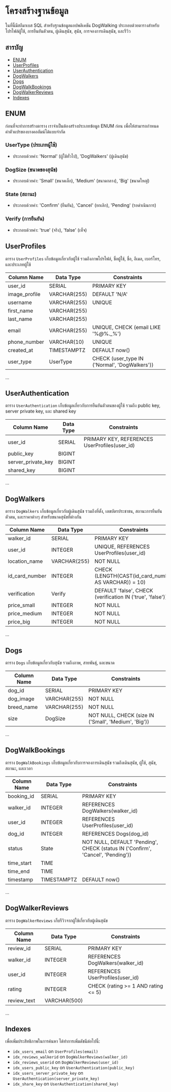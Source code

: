 # โครงสร้างฐานข้อมูล

ในที่นี้มีสกีมาเบส SQL สำหรับฐานข้อมูลแอปพลิเคชัน DogWalking ประกอบด้วยตารางสำหรับโปรไฟล์ผู้ใช้, การยืนยันตัวตน, ผู้เดินสุนัข, สุนัข, การจองการเดินสุนัข, และรีวิว

## สารบัญ
- [ENUM](#ENUM)
- [UserProfiles](#userprofiles)
- [UserAuthentication](#userauthentication)
- [DogWalkers](#dogwalkers)
- [Dogs](#dogs)
- [DogWalkBookings](#dogwalkbookings)
- [DogWalkerReviews](#dogwalkerreviews)
- [Indexes](#indexes)


## ENUM

ก่อนที่จะทำการสร้างตาราง เราจำเป็นต้องสร้างประเภทข้อมูล ENUM ก่อน เพื่อให้สามารถกำหนดค่าตัวแปรของบางคอลัมน์ได้แบบจำกัด

### UserType (ประเภทผู้ใช้)
 - ประกอบด้วยค่า: 'Normal' (ผู้ใช้ทั่วไป), 'DogWalkers' (ผู้เดินสุนัข)

### DogSize (ขนาดของสุนัข)
 - ประกอบด้วยค่า: 'Small' (ขนาดเล็ก), 'Medium' (ขนาดกลาง), 'Big' (ขนาดใหญ่)

### State (สถานะ)
 - ประกอบด้วยค่า: 'Confirm' (ยืนยัน), 'Cancel' (ยกเลิก), 'Pending' (รอดำเนินการ)

### Verify (การยืนยัน)
 - ประกอบด้วยค่า: 'true' (จริง), 'false' (เท็จ)

## UserProfiles

ตาราง `UserProfiles` เก็บข้อมูลเกี่ยวกับผู้ใช้ รวมถึงภาพโปรไฟล์, ชื่อผู้ใช้, ชื่อ, อีเมล, เบอร์โทร, และประเภทผู้ใช้

| Column Name   | Data Type          | Constraints                           |
|---------------|--------------------|----------------------------------------|
| user_id       | SERIAL             | PRIMARY KEY                            |
| image_profile | VARCHAR(255)       | DEFAULT 'N/A'                         |
| username      | VARCHAR(255)       | UNIQUE                                 |
| first_name    | VARCHAR(255)       |                                        |
| last_name     | VARCHAR(255)       |                                        |
| email         | VARCHAR(255)       | UNIQUE, CHECK (email LIKE '%_@_%._%')  |
| phone_number  | VARCHAR(10)        | UNIQUE                                 |
| created_at    | TIMESTAMPTZ        | DEFAULT now()                          |
| user_type     | UserType           | CHECK (user_type IN ('Normal', 'DogWalkers'))

...

## UserAuthentication

ตาราง `UserAuthentication` เก็บข้อมูลเกี่ยวกับการยืนยันตัวตนของผู้ใช้ รวมถึง public key, server private key, และ shared key

| Column Name         | Data Type  | Constraints                                   |
|---------------------|------------|-----------------------------------------------|
| user_id             | SERIAL     | PRIMARY KEY, REFERENCES UserProfiles(user_id) |
| public_key          | BIGINT     |                                               |
| server_private_key  | BIGINT     |                                               |
| shared_key          | BIGINT     |                                               |

...

## DogWalkers

ตาราง `DogWalkers` เก็บข้อมูลเกี่ยวกับผู้เดินสุนัข รวมถึงที่ตั้ง, เลขบัตรประชาชน, สถานะการยืนยันตัวตน, และราคาต่างๆ สำหรับขนาดสุนัขที่ต่างกัน

| Column Name     | Data Type  | Constraints                                        |
|-----------------|------------|----------------------------------------------------|
| walker_id       | SERIAL     | PRIMARY KEY                                        |
| user_id         | INTEGER    | UNIQUE, REFERENCES UserProfiles(user_id)           |
| location_name   | VARCHAR(255)| NOT NULL                                           |
| id_card_number  | INTEGER    | CHECK (LENGTH(CAST(id_card_number AS VARCHAR)) = 10) |
| verification    | Verify     | DEFAULT 'false', CHECK (verification IN ('true', 'false')) |
| price_small     | INTEGER    | NOT NULL                                           |
| price_medium    | INTEGER    | NOT NULL                                           |
| price_big       | INTEGER    | NOT NULL                                           |

...

## Dogs

ตาราง `Dogs` เก็บข้อมูลเกี่ยวกับสุนัข รวมถึงภาพ, สายพันธุ์, และขนาด

| Column Name | Data Type  | Constraints                               |
|-------------|------------|-------------------------------------------|
| dog_id      | SERIAL     | PRIMARY KEY                               |
| dog_image   | VARCHAR(255)| NOT NULL                                  |
| breed_name  | VARCHAR(255)| NOT NULL                                  |
| size        | DogSize     | NOT NULL, CHECK (size IN ('Small', 'Medium', 'Big'))

...

## DogWalkBookings

ตาราง `DogWalkBookings` เก็บข้อมูลเกี่ยวกับการจองการเดินสุนัข รวมถึงเดินสุนัข, ผู้ใช้, สุนัข, สถานะ, และเวลา

| Column Name | Data Type     | Constraints                                  |
|-------------|---------------|----------------------------------------------|
| booking_id  | SERIAL        | PRIMARY KEY                                  |
| walker_id   | INTEGER       | REFERENCES DogWalkers(walker_id)             |
| user_id     | INTEGER       | REFERENCES UserProfiles(user_id)             |
| dog_id      | INTEGER       | REFERENCES Dogs(dog_id)                       |
| status      | State         | NOT NULL, DEFAULT 'Pending', CHECK (status IN ('Confirm', 'Cancel', 'Pending')) |
| time_start  | TIME          |                                              |
| time_end    | TIME          |                                              |
| timestamp   | TIMESTAMPTZ   | DEFAULT now()                                |

...

## DogWalkerReviews

ตาราง `DogWalkerReviews` เก็บรีวิวจากผู้ใช้เกี่ยวกับผู้เดินสุนัข

| Column Name | Data Type     | Constraints                                  |
|-------------|---------------|----------------------------------------------|
| review_id   | SERIAL        | PRIMARY KEY                                  |
| walker_id   | INTEGER       | REFERENCES DogWalkers(walker_id)             |
| user_id     | INTEGER       | REFERENCES UserProfiles(user_id)             |
| rating      | INTEGER       | CHECK (rating >= 1 AND rating <= 5)          |
| review_text | VARCHAR(500)  |                                              |

...

## Indexes

เพื่อเพิ่มประสิทธิภาพในการค้นหา ได้ทำการเพิ่มดัชนีต่อไปนี้:

- `idx_users_email` on `UserProfiles(email)`
- `idx_reviews_walkerid` on `DogWalkerReviews(walker_id)`
- `idx_reviews_userid` on `DogWalkerReviews(user_id)`
- `idx_users_public_key` on `UserAuthentication(public_key)`
- `idx_users_server_private_key` on `UserAuthentication(server_private_key)`
- `idx_share_key` on `UserAuthentication(shared_key)`

